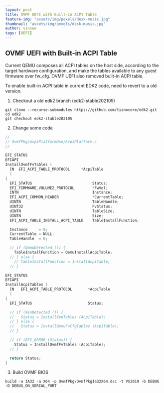 ```yaml
---
layout: post
title: OVMF UEFI with Built-in ACPI Table
feature-img: "assets/img/pexels/desk-music.jpg"
thumbnail: "assets/img/pexels/desk-music.jpg"
author: vinxue
tags: [UEFI]
---
```


## OVMF UEFI with Built-in ACPI Table

Current QEMU composes all ACPI tables on the host side, according to the target hardware configuration, and make the tables available to any guest firmware over fw_cfg. OVMF UEFI also removed built-in ACPI table.

To enable built-in ACPI table in current EDK2 code, need to revert to a old version.

1. Checkout a old edk2 branch (edk2-stable202105)
```
git clone --recurse-submodules https://github.com/tianocore/edk2.git
cd edk2
git checkout edk2-stable202105
```

2. Change some code

```c
//
// OvmfPkg/AcpiPlatformDxe/AcpiPlatform.c
//

EFI_STATUS
EFIAPI
InstallOvmfFvTables (
  IN  EFI_ACPI_TABLE_PROTOCOL     *AcpiTable
  )
{
  EFI_STATUS                           Status;
  EFI_FIRMWARE_VOLUME2_PROTOCOL        *FwVol;
  INTN                                 Instance;
  EFI_ACPI_COMMON_HEADER               *CurrentTable;
  UINTN                                TableHandle;
  UINT32                               FvStatus;
  UINTN                                TableSize;
  UINTN                                Size;
  EFI_ACPI_TABLE_INSTALL_ACPI_TABLE    TableInstallFunction;

  Instance     = 0;
  CurrentTable = NULL;
  TableHandle  = 0;

  // if (QemuDetected ()) {
    TableInstallFunction = QemuInstallAcpiTable;
  // } else {
    // TableInstallFunction = InstallAcpiTable;
  // }

EFI_STATUS
EFIAPI
InstallAcpiTables (
  IN   EFI_ACPI_TABLE_PROTOCOL       *AcpiTable
  )
{
  EFI_STATUS                         Status;

  // if (XenDetected ()) {
  //   Status = InstallXenTables (AcpiTable);
  // } else {
  //   Status = InstallQemuFwCfgTables (AcpiTable);
  // }

  // if (EFI_ERROR (Status)) {
    Status = InstallOvmfFvTables (AcpiTable);
  // }

  return Status;
}
```
3. Build OVMF BIOS
```
build -a IA32 -a X64 -p OvmfPkg\OvmfPkgIa32X64.dsc -t VS2019 -b DEBUG -D DEBUG_ON_SERIAL_PORT
```
